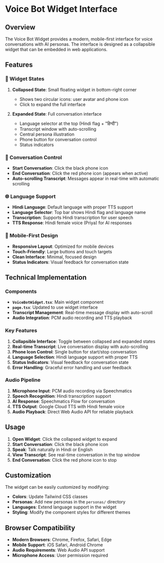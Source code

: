 # Voice Bot Widget Interface

## Overview

The Voice Bot Widget provides a modern, mobile-first interface for voice conversations with AI personas. The interface is designed as a collapsible widget that can be embedded in web applications.

## Features

### 🎯 Widget States

1. **Collapsed State**: Small floating widget in bottom-right corner
   - Shows two circular icons: user avatar and phone icon
   - Click to expand the full interface

2. **Expanded State**: Full conversation interface
   - Language selector at the top (Hindi flag + "हिन्दी")
   - Transcript window with auto-scrolling
   - Central persona illustration
   - Phone button for conversation control
   - Status indicators

### 🎤 Conversation Control

- **Start Conversation**: Click the black phone icon
- **End Conversation**: Click the red phone icon (appears when active)
- **Auto-scrolling Transcript**: Messages appear in real-time with automatic scrolling

### 🌐 Language Support

- **Hindi Language**: Default language with proper TTS support
- **Language Selector**: Top bar shows Hindi flag and language name
- **Transcription**: Supports Hindi transcription for user speech
- **TTS Response**: Hindi female voice (Priya) for AI responses

### 📱 Mobile-First Design

- **Responsive Layout**: Optimized for mobile devices
- **Touch-Friendly**: Large buttons and touch targets
- **Clean Interface**: Minimal, focused design
- **Status Indicators**: Visual feedback for conversation state

## Technical Implementation

### Components

- **`VoiceBotWidget.tsx`**: Main widget component
- **`page.tsx`**: Updated to use widget interface
- **Transcript Management**: Real-time message display with auto-scroll
- **Audio Integration**: PCM audio recording and TTS playback

### Key Features

1. **Collapsible Interface**: Toggle between collapsed and expanded states
2. **Real-time Transcript**: Live conversation display with auto-scrolling
3. **Phone Icon Control**: Single button for start/stop conversation
4. **Language Selection**: Hindi language support with proper TTS
5. **Status Indicators**: Visual feedback for conversation state
6. **Error Handling**: Graceful error handling and user feedback

### Audio Pipeline

1. **Microphone Input**: PCM audio recording via Speechmatics
2. **Speech Recognition**: Hindi transcription support
3. **AI Response**: Speechmatics Flow for conversation
4. **TTS Output**: Google Cloud TTS with Hindi female voice
5. **Audio Playback**: Direct Web Audio API for reliable playback

## Usage

1. **Open Widget**: Click the collapsed widget to expand
2. **Start Conversation**: Click the black phone icon
3. **Speak**: Talk naturally in Hindi or English
4. **View Transcript**: See real-time conversation in the top window
5. **End Conversation**: Click the red phone icon to stop

## Customization

The widget can be easily customized by modifying:

- **Colors**: Update Tailwind CSS classes
- **Personas**: Add new personas in the `personas/` directory
- **Languages**: Extend language support in the widget
- **Styling**: Modify the component styles for different themes

## Browser Compatibility

- **Modern Browsers**: Chrome, Firefox, Safari, Edge
- **Mobile Support**: iOS Safari, Android Chrome
- **Audio Requirements**: Web Audio API support
- **Microphone Access**: User permission required